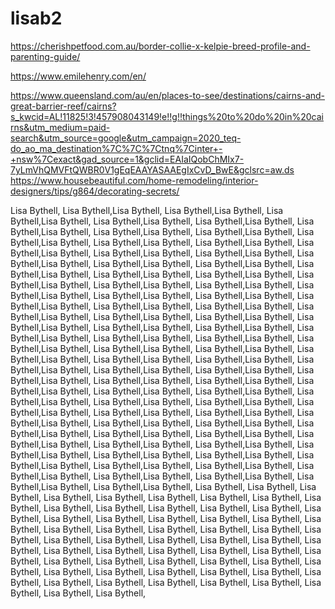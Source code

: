 # lisab2


https://cherishpetfood.com.au/border-collie-x-kelpie-breed-profile-and-parenting-guide/

https://www.emilehenry.com/en/

https://www.queensland.com/au/en/places-to-see/destinations/cairns-and-great-barrier-reef/cairns?s_kwcid=AL!11825!3!457908043149!e!!g!!things%20to%20do%20in%20cairns&utm_medium=paid-search&utm_source=google&utm_campaign=2020_teq-do_ao_ma_destination%7C%7C%7Ctnq%7Cinter+-+nsw%7Cexact&gad_source=1&gclid=EAIaIQobChMIx7-7yLmVhQMVFtQWBR0V1gEqEAAYASAAEgIxCvD_BwE&gclsrc=aw.ds
https://www.housebeautiful.com/home-remodeling/interior-designers/tips/g864/decorating-secrets/

Lisa Bythell, Lisa Bythell,Lisa Bythell, Lisa Bythell,Lisa Bythell, Lisa Bythell,Lisa Bythell, Lisa Bythell,Lisa Bythell, Lisa Bythell,Lisa Bythell, Lisa Bythell,Lisa Bythell, Lisa Bythell,Lisa Bythell, Lisa Bythell,Lisa Bythell, Lisa Bythell,Lisa Bythell, Lisa Bythell,Lisa Bythell, Lisa Bythell,Lisa Bythell, Lisa Bythell,Lisa Bythell, Lisa Bythell,Lisa Bythell, Lisa Bythell,Lisa Bythell, Lisa Bythell,Lisa Bythell, Lisa Bythell,Lisa Bythell, Lisa Bythell,Lisa Bythell, Lisa Bythell,Lisa Bythell, Lisa Bythell,Lisa Bythell, Lisa Bythell,Lisa Bythell, Lisa Bythell,Lisa Bythell, Lisa Bythell,Lisa Bythell, Lisa Bythell,Lisa Bythell, Lisa Bythell,Lisa Bythell, Lisa Bythell,Lisa Bythell, Lisa Bythell,Lisa Bythell, Lisa Bythell,Lisa Bythell, Lisa Bythell,Lisa Bythell, Lisa Bythell,Lisa Bythell, Lisa Bythell,Lisa Bythell, Lisa Bythell,Lisa Bythell, Lisa Bythell,Lisa Bythell, Lisa Bythell,Lisa Bythell, Lisa Bythell,Lisa Bythell, Lisa Bythell,Lisa Bythell, Lisa Bythell,Lisa Bythell, Lisa Bythell,Lisa Bythell, Lisa Bythell,Lisa Bythell, Lisa Bythell,Lisa Bythell, Lisa Bythell,Lisa Bythell, Lisa Bythell,Lisa Bythell, Lisa Bythell,Lisa Bythell, Lisa Bythell,Lisa Bythell, Lisa Bythell,Lisa Bythell, Lisa Bythell,Lisa Bythell, Lisa Bythell,Lisa Bythell, Lisa Bythell,Lisa Bythell, Lisa Bythell,Lisa Bythell, Lisa Bythell,Lisa Bythell, Lisa Bythell,Lisa Bythell, Lisa Bythell,Lisa Bythell, Lisa Bythell,Lisa Bythell, Lisa Bythell,Lisa Bythell, Lisa Bythell,Lisa Bythell, Lisa Bythell,Lisa Bythell, Lisa Bythell,Lisa Bythell, Lisa Bythell,Lisa Bythell, Lisa Bythell,Lisa Bythell, Lisa Bythell,Lisa Bythell, Lisa Bythell,Lisa Bythell, Lisa Bythell,Lisa Bythell, Lisa Bythell,Lisa Bythell, Lisa Bythell,Lisa Bythell, Lisa Bythell,Lisa Bythell, Lisa Bythell,Lisa Bythell, Lisa Bythell,Lisa Bythell, Lisa Bythell,Lisa Bythell, Lisa Bythell,Lisa Bythell, Lisa Bythell,Lisa Bythell, Lisa Bythell,Lisa Bythell, Lisa Bythell,Lisa Bythell, Lisa Bythell,Lisa Bythell, Lisa Bythell,Lisa Bythell, Lisa Bythell,Lisa Bythell, Lisa Bythell,Lisa Bythell, Lisa Bythell,Lisa Bythell, Lisa Bythell,Lisa Bythell, Lisa Bythell,Lisa Bythell, Lisa Bythell,Lisa Bythell, Lisa Bythell, 
Lisa Bythell, Lisa Bythell,
Lisa Bythell, Lisa Bythell,
Lisa Bythell, Lisa Bythell,
Lisa Bythell, Lisa Bythell,
Lisa Bythell, Lisa Bythell,
Lisa Bythell, Lisa Bythell,
Lisa Bythell, Lisa Bythell,
Lisa Bythell, Lisa Bythell,
Lisa Bythell, Lisa Bythell,
Lisa Bythell, Lisa Bythell,
Lisa Bythell, Lisa Bythell,
Lisa Bythell, Lisa Bythell,
Lisa Bythell, Lisa Bythell,
Lisa Bythell, Lisa Bythell,
Lisa Bythell, Lisa Bythell,
Lisa Bythell, Lisa Bythell,
Lisa Bythell, Lisa Bythell,
Lisa Bythell, Lisa Bythell,
Lisa Bythell, Lisa Bythell,
Lisa Bythell, Lisa Bythell,
Lisa Bythell, Lisa Bythell,
Lisa Bythell, Lisa Bythell,
Lisa Bythell, Lisa Bythell,
Lisa Bythell, Lisa Bythell,
Lisa Bythell, Lisa Bythell,
Lisa Bythell, Lisa Bythell,
Lisa Bythell, Lisa Bythell,
Lisa Bythell, Lisa Bythell,
Lisa Bythell, Lisa Bythell,
